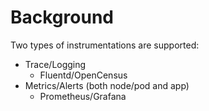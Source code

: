 ﻿# Background

Two types of instrumentations are supported:
- Trace/Logging
	- Fluentd/OpenCensus
- Metrics/Alerts (both node/pod and app)
	- Prometheus/Grafana